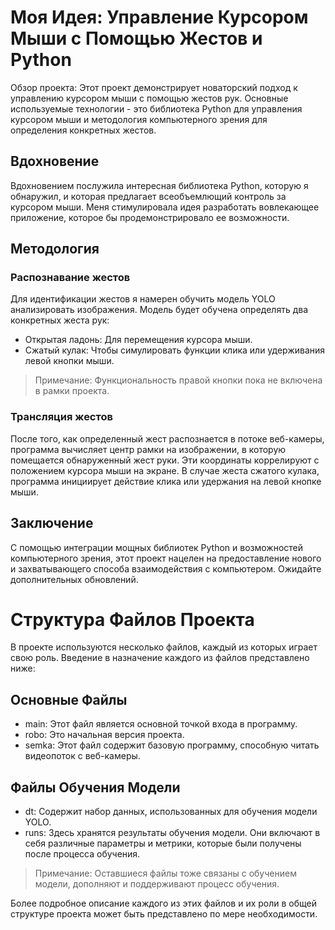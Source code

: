 # Моя Идея: Управление Курсором Мыши с Помощью Жестов и Python

Обзор проекта:
Этот проект демонстрирует новаторский подход к управлению курсором мыши с помощью жестов рук. Основные используемые технологии - это библиотека Python для управления курсором мыши и методология компьютерного зрения для определения конкретных жестов.

## Вдохновение
Вдохновением послужила интересная библиотека Python, которую я обнаружил, и которая предлагает всеобъемлющий контроль за курсором мыши. Меня стимулировала идея разработать вовлекающее приложение, которое бы продемонстрировало ее возможности.

## Методология
### Распознавание жестов
Для идентификации жестов я намерен обучить модель YOLO анализировать изображения. Модель будет обучена определять два конкретных жеста рук:
- Открытая ладонь: Для перемещения курсора мыши.
- Сжатый кулак: Чтобы симулировать функции клика или удерживания левой кнопки мыши.
> Примечание: Функциональность правой кнопки пока не включена в рамки проекта.

### Трансляция жестов
После того, как определенный жест распознается в потоке веб-камеры, программа вычисляет центр рамки на изображении, в которую помещается обнаруженный жест руки. Эти координаты коррелируют с положением курсора мыши на экране. В случае жеста сжатого кулака, программа инициирует действие клика или удержания на левой кнопке мыши.

## Заключение
С помощью интеграции мощных библиотек Python и возможностей компьютерного зрения, этот проект нацелен на предоставление нового и захватывающего способа взаимодействия с компьютером. Ожидайте дополнительных обновлений.


# Структура Файлов Проекта

В проекте используются несколько файлов, каждый из которых играет свою роль. Введение в назначение каждого из файлов представлено ниже:

## Основные Файлы
- main: Этот файл является основной точкой входа в программу.
- robo: Это начальная версия проекта.
- semka: Этот файл содержит базовую программу, способную читать видеопоток с веб-камеры.

## Файлы Обучения Модели
- dt: Содержит набор данных, использованных для обучения модели YOLO.
- runs: Здесь хранятся результаты обучения модели. Они включают в себя различные параметры и метрики, которые были получены после процесса обучения.

> Примечание: Оставшиеся файлы тоже связаны с обучением модели, дополняют и поддерживают процесс обучения.

Более подробное описание каждого из этих файлов и их роли в общей структуре проекта может быть представлено по мере необходимости.
